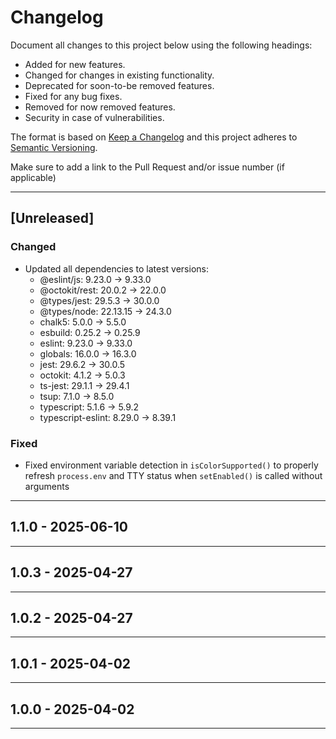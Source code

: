 # Changelog
Document all changes to this project below using the following headings:

- Added
  for new features.
- Changed
  for changes in existing functionality.
- Deprecated
  for soon-to-be removed features.
- Fixed
  for any bug fixes.
- Removed
  for now removed features.
- Security
  in case of vulnerabilities.

The format is based on [Keep a Changelog](https://keepachangelog.com/)
and this project adheres to [Semantic Versioning](https://semver.org/).

Make sure to add a link to the Pull Request and/or issue number (if applicable)

-------------------------------------------------------------------------------

<a name="unreleased"></a>
## [Unreleased]

### Changed
- Updated all dependencies to latest versions:
  - @eslint/js: 9.23.0 → 9.33.0
  - @octokit/rest: 20.0.2 → 22.0.0
  - @types/jest: 29.5.3 → 30.0.0
  - @types/node: 22.13.15 → 24.3.0
  - chalk5: 5.0.0 → 5.5.0
  - esbuild: 0.25.2 → 0.25.9
  - eslint: 9.23.0 → 9.33.0
  - globals: 16.0.0 → 16.3.0
  - jest: 29.6.2 → 30.0.5
  - octokit: 4.1.2 → 5.0.3
  - ts-jest: 29.1.1 → 29.4.1
  - tsup: 7.1.0 → 8.5.0
  - typescript: 5.1.6 → 5.9.2
  - typescript-eslint: 8.29.0 → 8.39.1

### Fixed
- Fixed environment variable detection in `isColorSupported()` to properly refresh `process.env` and TTY status when `setEnabled()` is called without arguments

-------------------------------------------------------------------------------

<a name="1.1.0"></a>
## 1.1.0 - 2025-06-10

-------------------------------------------------------------------------------

<a name="1.0.3"></a>
## 1.0.3  - 2025-04-27

-------------------------------------------------------------------------------

<a name="1.0.2"></a>
## 1.0.2 - 2025-04-27

-------------------------------------------------------------------------------

<a name="1.0.1"></a>
## 1.0.1 - 2025-04-02

-------------------------------------------------------------------------------

<a name="1.0.0"></a>
## 1.0.0 - 2025-04-02

-------------------------------------------------------------------------------
